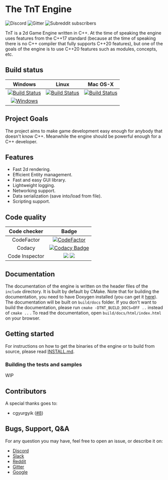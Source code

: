# The TnT Engine

![Discord](https://img.shields.io/discord/710830349961396264?style=for-the-badge)
![Gitter](https://img.shields.io/gitter/room/TerensTare/tnt?style=for-the-badge)
![Subreddit subscribers](https://img.shields.io/reddit/subreddit-subscribers/TnT2d?style=for-the-badge)

TnT is a 2d Game Engine written in C++. At the time of speaking the engine uses
features from the C++17 standard (because at the time of speaking there is no C++ compiler that fully supports C++20 features), but one of the goals of the engine is to use C++20 features such as modules, concepts, etc.

## Build status

|Windows|Linux|Mac OS-X|
|:-----:|:---:|:------:|
|[![Build Status](https://dev.azure.com/terenst17/TnT/_apis/build/status/TerensTare.tnt?branchName=master&jobName=Build%20for%20&configuration=Build%20for%20windows)](https://dev.azure.com/terenst17/TnT/_build/latest?definitionId=4&branchName=master)|[![Build Status](https://dev.azure.com/terenst17/TnT/_apis/build/status/TerensTare.tnt?branchName=master&jobName=Build%20for%20&configuration=Build%20for%20linux)](https://dev.azure.com/terenst17/TnT/_build/latest?definitionId=4&branchName=master)|[![Build Status](https://dev.azure.com/terenst17/TnT/_apis/build/status/TerensTare.tnt?branchName=master&jobName=Build%20for%20&configuration=Build%20for%20mac)](https://dev.azure.com/terenst17/TnT/_build/latest?definitionId=4&branchName=master)|
|[![Windows](https://ci.appveyor.com/api/projects/status/a0rfndievu7neo1a?svg=true)](https://ci.appveyor.com/project/TerensTare/tnt)|

## Project Goals

The project aims to make game development easy enough for anybody that doesn't
know C++. Meanwhile the engine should be powerful enough for a C++ developer.

## Features

- Fast 2d rendering.
- Efficient Entity management.
- Fast and easy GUI library.
- Lightweight logging.
- Networking support.
- Data serialization (save into/load from file).
- Scripting support.

## Code quality

|Code checker|Badge|
|:----------:|:---:|
| CodeFactor | [![CodeFactor](https://www.codefactor.io/repository/github/terenstare/tnt/badge)](https://www.codefactor.io/repository/github/terenstare/tnt) |
| Codacy     | [![Codacy Badge](https://api.codacy.com/project/badge/Grade/3749bb4e09c74f6785177d318bb8ba15)](https://app.codacy.com/manual/terens.t17/tnt?utm_source=github.com&utm_medium=referral&utm_content=TerensTare/tnt&utm_campaign=Badge_Grade_Dashboard)
| Code Inspector| ![](https://www.code-inspector.com/project/7251/score/svg)  ![](https://www.code-inspector.com/project/7251/status/svg)

## Documentation

The documentation of the engine is written on the header files of the `include` directory. It is built by default by CMake. Note that for building the documentation, you need to have Doxygen installed (you can get it [here](http://www.doxygen.nl/manual/install.html)). The documentation will be built on `build/docs` folder. If you don't want to build the documentation, please run `cmake -DTNT_BUILD_DOCS=OFF ..` instead of `cmake ..` . To read the documentation, open `build/docs/html/index.html` on your browser.

## Getting started

For instructions on how to get the binaries of the engine or to build from source, please read [INSTALL.md](./INSTALL.md).


### Building the tests and samples

WIP


## Contributors

A special thanks goes to:
- cgyurgyik ([#8](https://github.com/TerensTare/tnt/pull/8))


## Bugs, Support, Q&A

For any question you may have, feel free to open an issue, or describe it on:
- [Discord](https://discord.gg/BcQdkfUmYv)
- [Slack](https://join.slack.com/t/tnt2d/shared_invite/zt-iwayhwgj-W3YpcxnMs9WApGZwJ8qkOA)
- [Reddit](https://www.reddit.com/r/TnT2d/)
- [Gitter](https://gitter.im/tnt2d/community?utm_source=share-link&utm_medium=link&utm_campaign=share-link)
- [Google](https://groups.google.com/g/tnt2d)